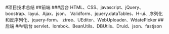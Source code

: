 #项目技术总结
##前端
###后台
HTML、CSS、javascript、jQuery、boostrap、layui、Ajax、json、
Validform、jquery.dataTables、H-ui、序列化和反序列化、jquery-form、
ztree、UEditor、WebUploader、WdatePicker
##后端
###后台
servlet、lombok、BeanUtils、DBUtils、Druid、json、fastjson